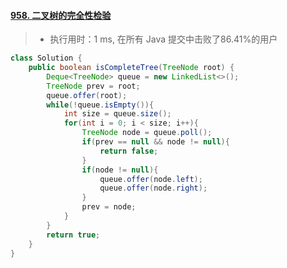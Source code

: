 #### [958. 二叉树的完全性检验](https://leetcode-cn.com/problems/check-completeness-of-a-binary-tree/)

> - 执行用时：1 ms, 在所有 Java 提交中击败了86.41%的用户

```java
class Solution {
    public boolean isCompleteTree(TreeNode root) {
        Deque<TreeNode> queue = new LinkedList<>();
        TreeNode prev = root;
        queue.offer(root);
        while(!queue.isEmpty()){
            int size = queue.size();
            for(int i = 0; i < size; i++){
                TreeNode node = queue.poll();
                if(prev == null && node != null){
                    return false;
                }
                if(node != null){
                    queue.offer(node.left);
                    queue.offer(node.right);
                }
                prev = node;
            }
        }
        return true;
    }
}
```

